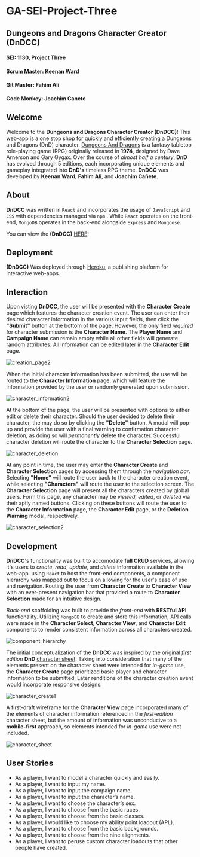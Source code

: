 # GA-SEI-Project-Three

## Dungeons and Dragons Character Creator (DnDCC)

#### SEI: 1130, Project Three

#### Scrum Master: Keenan Ward

#### Git Master: Fahim Ali

#### Code Monkey: Joachim Canete

## Welcome

Welcome to the **Dungeons and Dragons Character Creator (DnDCC)**! This web-app is a one stop shop for quickly and efficiently creating a Dungeons and Dragons (DnD) character. [Dungeons And Dragons](https://en.wikipedia.org/wiki/Dungeons_%26_Dragons) is a fantasy tabletop role-playing game (RPG) originally released in **1974**, designed by Dave Arnerson and Gary Gygax. Over the course of _almost half a century_, **DnD** has evolved through 5 editions, each incorporating unique elements and gameplay integrated into **DnD's** timeless RPG theme. **DnDCC** was developed by **Keenan Ward**, **Fahim Ali**, and **Joachim Cañete**.

## About

**DnDCC** was written in `React` and incorporates the usage of `JavaScript` and `CSS` with dependencies managed via `npm` . While `React` operates on the front-end, `MongoDB` operates in the back-end alongside `Express` and `Mongoose`.

You can view the **(DnDCC)** [HERE](https://dndcc.herokuapp.com/)!

## Deployment

**(DnDCC)** Was deployed through [Heroku](https://www.heroku.com/), a publishing platform for interactive web-apps.

## Interaction

Upon visting **DnDCC**, the user will be presented with the **Character Create** page which features the character creation event. The user can enter their desired character information in the various input fields, then click the **"Submit"** button at the bottom of the page. However, the only field _required_ for character submission is the **Character Name**. The **Player Name** and **Campaign Name** can remain empty while all other fields will generate random attributes. All information can be edited later in the **Character Edit** page.

![creation_page2](https://i.imgur.com/u5Sqbnl.png)

When the initial character information has been submitted, the use will be routed to the **Character Information** page, which will feature the information provided by the user or randomly generated upon submission.

![character_information2](https://i.imgur.com/kErQRKU.png)

At the bottom of the page, the user will be presented with options to either edit or delete their character. Should the user decided to delete their character, the may do so by clicking the **"Delete"** button. A modal will pop up and provide the user with a final warning to confirmation character deletion, as doing so will _permanently_ delete the character. Successful character deletion will route the character to the **Character Selection** page.

![character_deletion](https://i.imgur.com/eRQi4SR.png)

At any point in time, the user may enter the **Character Create** and **Character Selection** pages by accessing them through the _navigation bar_. Selecting **"Home"** will route the user back to the character creation event, while selecting **"Characters"** will route the user to the selection screen. The **Character Selection** page will present all the characters created by global users. Form this page, any character may be _viewed_, _edited_, or _deleted_ via their aptly named buttons. Clicking on these buttons will route the user to the **Character Information** page, the **Character Edit** page, or the **Deletion Warning** modal, respectively.

![character_selection2](https://i.imgur.com/bSyk6dP.png)

## Development

**DnDCC**'s functionality was built to accomodate **full CRUD** services, allowing it's users to _create_, _read_, _update_, and _delete_ information available in the web-app. using `React` to host the front-end components, a component hierarchy was mapped out to focus on allowing for the user's ease of use and navigation. Routing the user from **Character Create** to **Character View** with an ever-present navigation bar that provided a route to **Character Selection** made for an intuitive design.

_Back-end_ scaffolding was built to provide the _front-end_ with **RESTful API** functionality. Utilizing `MongoDB` to create and store this information, API calls were made in the **Character Select**, **Character View**, and **Character Edit** components to render consistent information across all characters created.

![component_hierarchy](https://i.imgur.com/rlaoV7u.png)

The initial conceptualization of the **DnDCC** was inspired by the original _first edition_ **DnD** [character sheet](https://i.pinimg.com/originals/c8/9f/b3/c89fb37b4b355b6bf443a9bbb80e2fbe.jpg). Taking into consideration that many of the elements present on the character sheet were intended for _in-game_ use, the **Character Create** page prioritized basic player and character information to be submitted. Later renditions of the character creation event would incorporate responsive designs.

![character_create1](https://i.imgur.com/qXdFZF4.png)

A first-draft wireframe for the **Character View** page incorporated many of the elements of character information referenced in the _first-edition_ character sheet, but the amount of information was unconducive to a **mobile-first** approach, so elements intended for _in-game_ use were not included.

![character_sheet](https://i.imgur.com/ib5uCTK.png)

## User Stories

-  As a player, I want to model a character quickly and easily.
-  As a player, I want to input my name.
-  As a player, I want to input the campaign name.
-  As a player, I want to input the character’s name.
-  As a player, I want to choose the character’s sex.
-  As a player, I want to choose from the basic races.
-  As a player, I want to choose from the basic classes.
-  As a player, I would like to choose my ability point loadout (APL).
-  As a player, I want to choose from the basic backgrounds.
-  As a player, I want to choose from the nine alignments.
-  As a player, I want to peruse custom character loadouts that other people have created.
